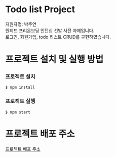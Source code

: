# Todo list Project
지원자명: 박주연<br>
원티드 프리온보딩 인턴십 선발 사전 과제입니다.<br>
로그인, 회원가입, todo 리스트 CRUD를 구현하였습니다.<br>

# 프로젝트 설치 및 실행 방법
### 프로젝트 설치

```$ npm install```

### 프로젝트 실행

```$ npm start```

# 프로젝트 배포 주소

[프로젝트 배포 주소](https://todo-today-ruby.vercel.app/)

